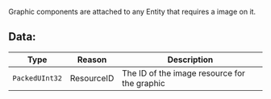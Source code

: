 Graphic components are attached to any Entity that requires a image on it. 

## Data:
|Type|Reason|Description|
|-|-|-|
|`PackedUInt32`|ResourceID|The ID of the image resource for the graphic|
